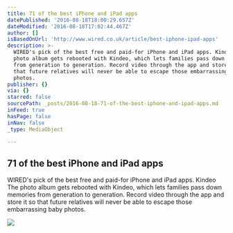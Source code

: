 ```yaml
---
title: 71 of the best iPhone and iPad apps
datePublished: '2016-08-18T18:00:29.657Z'
dateModified: '2016-08-18T17:02:44.467Z'
author: []
isBasedOnUrl: 'http://www.wired.co.uk/article/best-iphone-ipad-apps'
description: >-
  WIRED's pick of the best free and paid-for iPhone and iPad apps. Kindeo The
  photo album gets rebooted with Kindeo, which lets families pass down memories
  from generation to generation. Record video through the app and store it so
  that future relatives will never be able to escape those embarrassing baby
  photos.
publisher: {}
via: {}
starred: false
sourcePath: _posts/2016-08-18-71-of-the-best-iphone-and-ipad-apps.md
inFeed: true
hasPage: false
inNav: false
_type: MediaObject

---
```

<article style=""><h1>71 of the best iPhone and iPad apps</h1><p>WIRED's pick of the best free and paid-for iPhone and iPad apps. Kindeo The photo album gets rebooted with Kindeo, which lets families pass down memories from generation to generation. Record video through the app and store it so that future relatives will never be able to escape those embarrassing baby photos.</p><img src="http://wi-images.condecdn.net/image/N47knPZrnBQ/crop/1020" /></article>